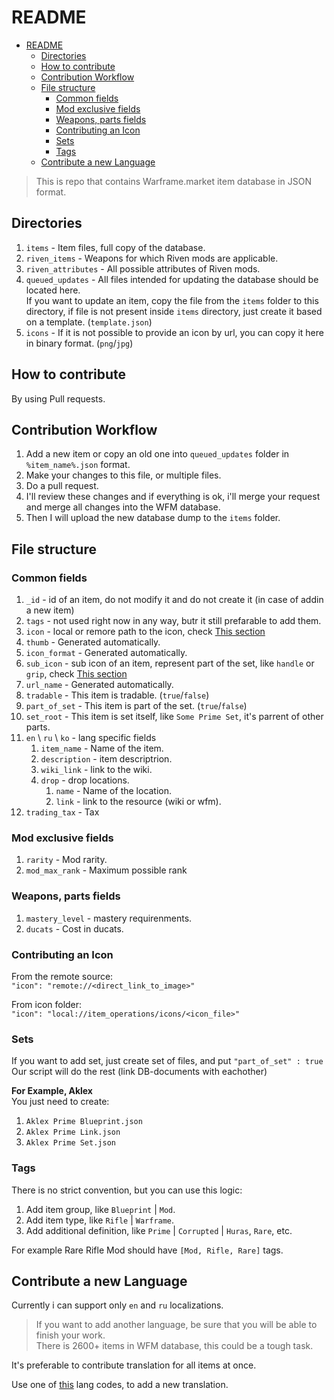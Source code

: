 # README

- [README](#readme)
  - [Directories](#directories)
  - [How to contribute](#how-to-contribute)
  - [Contribution Workflow](#contribution-workflow)
  - [File structure](#file-structure)
    - [Common fields](#common-fields)
    - [Mod exclusive fields](#mod-exclusive-fields)
    - [Weapons, parts fields](#weapons-parts-fields)
    - [Contributing an Icon](#contributing-an-icon)
    - [Sets](#sets)
    - [Tags](#tags)
  - [Contribute a new Language](#contribute-a-new-language)

> This is repo that contains Warframe.market item database in JSON format.

## Directories

1. `items` - Item files, full copy of the database.
2. `riven_items` - Weapons for which Riven mods are applicable.
3. `riven_attributes` - All possible attributes of Riven mods.
4. `queued_updates` - All files intended for updating the database should be located here.  
If you want to update an item, copy the file from the `items` folder to this directory, if file is not present inside `items` directory, just create it based on a template. (`template.json`)
5. `icons` - If it is not possible to provide an icon by url, you can copy it here in binary format. (`png`/`jpg`)

## How to contribute

By using Pull requests.

## Contribution Workflow

1. Add a new item or copy an old one into `queued_updates` folder in `%item_name%.json` format.
2. Make your changes to this file, or multiple files.
3. Do a pull request.
4. I'll review these changes and if everything is ok, i'll merge your request and merge all changes into the WFM database.
5. Then I will upload the new database dump to the `items` folder.

## File structure

### Common fields

1. `_id` - id of an item, do not modify it and do not create it (in case of addin a new item)
2. `tags` - not used right now in any way, butr it still prefarable to add them.
3. `icon` - local or remore path to the icon, check [This section](####Contributing-an-Icon)
4. `thumb` - Generated automatically.
5. `icon_format` - Generated automatically.
6. `sub_icon` - sub icon of an item, represent part of the set, like `handle` or `grip`, check [This section](####Sets)
7. `url_name` - Generated automatically.
8. `tradable` - This item is tradable. (`true`/`false`)
9. `part_of_set` - This item is part of the set. (`true`/`false`)
10. `set_root` - This item is set itself, like `Some Prime Set`, it's parrent of other parts.
11. `en` \ `ru` \ `ko` - lang specific fields
    1. `item_name` - Name of the item.
    2. `description` - item descriptrion.
    3. `wiki_link` - link to the wiki.
    4. `drop` - drop locations.
       1. `name` - Name of the location.
       2. `link` - link to the resource (wiki or wfm).
12. `trading_tax` - Tax

### Mod exclusive fields

1. `rarity` - Mod rarity.
2. `mod_max_rank` - Maximum possible rank

### Weapons, parts fields

1. `mastery_level` - mastery requirenments.
2. `ducats` - Cost in ducats.

### Contributing an Icon

From the remote source:  
`"icon": "remote://<direct_link_to_image>"`

From icon folder:  
`"icon": "local://item_operations/icons/<icon_file>"`

### Sets

If you want to add set, just create set of files, and put `"part_of_set" : true`  
Our script will do the rest (link DB-documents with eachother)

**For Example, Aklex**  
You just need to create:

1. `Aklex Prime Blueprint.json`
2. `Aklex Prime Link.json`
3. `Aklex Prime Set.json`

### Tags

There is no strict convention, but you can use this logic:

1. Add item group, like `Blueprint` | `Mod`.
2. Add item type, like `Rifle` | `Warframe`.
3. Add additional definition, like `Prime` | `Corrupted` | `Huras`, `Rare`, etc.

For example Rare Rifle Mod should have `[Mod, Rifle, Rare]` tags.

## Contribute a new Language

Currently i can support only `en` and `ru` localizations.

> If you want to add another language, be sure that you will be able to finish your work.  
> There is 2600+ items in WFM database, this could be a tough task.

It's preferable to contribute translation for all items at once.

Use one of [this](https://www.w3schools.com/tags/ref_language_codes.asp) lang codes, to add a new translation.